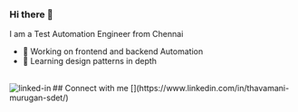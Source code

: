### Hi there 👋
I am a Test Automation Engineer from Chennai
- 🔭 Working on frontend and backend Automation
- 🌱 Learning design patterns in depth
<br>
## Connect with me
[<img align="left" alt="linked-in" src="https://img.shields.io/badge/linkedin-%230077B5.svg?&style=for-the-badge&logo=linkedin&logoColor=white" />](https://www.linkedin.com/in/thavamani-murugan-sdet/)
<br>
<br>

